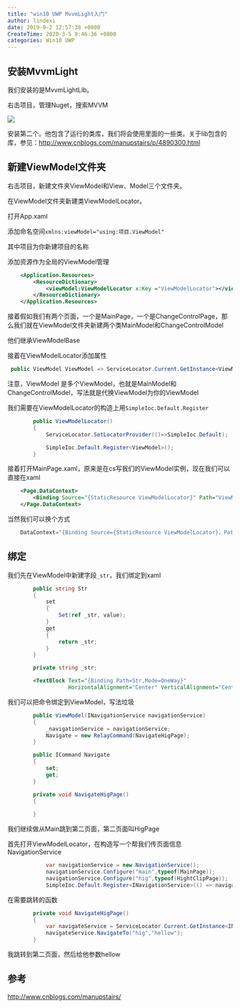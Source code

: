 ```yaml
---
title: "win10 UWP MvvmLight入门"
author: lindexi
date: 2019-9-2 12:57:38 +0800
CreateTime: 2020-3-5 9:46:36 +0800
categories: Win10 UWP
---
```



<!--more-->



<div id="toc"></div>
<!-- csdn -->

## 安装MvvmLight

我们安装的是MvvmLightLib。

右击项目，管理Nuget，搜索MVVM

![](http://image.acmx.xyz/bb831a25-a924-4819-aa80-5b273267c5a120161127165650.jpg)

安装第二个。他包含了运行的类库，我们将会使用里面的一些类。关于lib包含的库，参见：http://www.cnblogs.com/manupstairs/p/4890300.html

## 新建ViewModel文件夹

右击项目，新建文件夹ViewModel和View、Model三个文件夹。

在ViewModel文件夹新建类ViewModelLocator。

打开App.xaml

添加命名空间`xmlns:viewModel="using:项目.ViewModel"`

其中项目为你新建项目的名称

添加资源作为全局的ViewModel管理

```xml
    <Application.Resources>
        <ResourceDictionary>
            <viewModel:ViewModelLocator x:Key ="ViewModelLocator"></viewModel:ViewModelLocator>
        </ResourceDictionary>
    </Application.Resources>

```

接着假如我们有两个页面，一个是MainPage，一个是ChangeControlPage，那么我们就在ViewModel文件夹新建两个类MainModel和ChangeControlModel

他们继承ViewModelBase

接着在ViewModelLocator添加属性

```csharp
 public ViewModel ViewModel => ServiceLocator.Current.GetInstance<ViewModel>();

```

注意，ViewModel 是多个ViewModel，也就是MainModel和ChangeControlModel，写法就是代换ViewModel为你的ViewModel

我们需要在ViewModelLocator的构造上用`SimpleIoc.Default.Register`

```csharp
        public ViewModelLocator()
        {
            ServiceLocator.SetLocatorProvider(()=>SimpleIoc.Default);

            SimpleIoc.Default.Register<ViewModel>();
        }
```

接着打开MainPage.xaml，原来是在cs写我们的ViewModel实例，现在我们可以直接在xaml

```xml
    <Page.DataContext>
        <Binding Source="{StaticResource ViewModelLocator}" Path="ViewModel"></Binding>
    </Page.DataContext>
```

当然我们可以换个方式

```csharp
    DataContext="{Binding Source={StaticResource ViewModelLocator}，Path=ViewModel}"


```

## 绑定

我们先在ViewModel中新建字段`_str`，我们绑定到xaml

```csharp
        public string Str
        {
            set
            {
                Set(ref _str, value);
            }
            get
            {
                return _str;
            }
        }

        private string _str;

```

```xml
        <TextBlock Text="{Binding Path=Str,Mode=OneWay}"
                   HorizontalAlignment="Center" VerticalAlignment="Center"></TextBlock>

```

我们可以把命令绑定到ViewModel，写法垃圾

```csharp
        public ViewModel(INavigationService navigationService)
        {
            _navigationService = navigationService;
            Navigate = new RelayCommand(NavigateHigPage);
        }

        public ICommand Navigate
        {
            set;
            get;
        }

        private void NavigateHigPage()
        {
            
        }

```

我们继续做从Main跳到第二页面，第二页面叫HigPage

首先打开ViewModelLocator，在构造写一个帮我们传页面信息NavigationService

```csharp
            var navigationService = new NavigationService();
            navigationService.Configure("main",typeof(MainPage));
            navigationService.Configure("hig",typeof(HightClipPage));
            SimpleIoc.Default.Register<INavigationService>(() => navigationService);


```

在需要跳转的函数

```csharp
        private void NavigateHigPage()
        {
            var navigateService = ServiceLocator.Current.GetInstance<INavigationService>();
            navigateService.NavigateTo("hig","hellow");
        }

```

我跳转到第二页面，然后给他参数hellow






## 参考

http://www.cnblogs.com/manupstairs/


